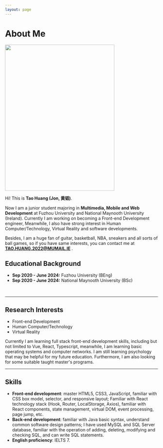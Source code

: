 ```yaml
---
layout: page
---
```


# About Me

<img src="https://Deboo08.github.io/证件照.jpg" class="floatpic" width="360" height="480">

Hi! This is **Tao Huang (Jon, 黄韬)**.

Now I am a junior student majoring in **Multimedia, Mobile and Web Development** at Fuzhou University and National Maynooth University (Ireland). Currently I am working on becoming a Front-end Development engineer, Meanwhile, I also have strong interest in Human Computer/Technology, Virtual Reality and software developments. 

Besides, I am a huge fan of guitar, basketball, NBA, sneakers and all sorts of ball games, so if you have same interests, you can contact me at **TAO.HUANG.2022@MUMAIL.IE** .

## Educational Background

- **Sep 2020 - June 2024:** Fuzhou University (BEng)
- **Sep 2020 - June 2024:** National Maynooth University (BSc)
<br>

---

## Research Interests

- Front-end Development
- Human Computer/Technology
- Virtual Reality

Currently I am learning full stack front-end development skills, including but not limited to Vue, React, Typescript, meanwhile, I am learning basic operating systems and computer networks. I am still learning psychology that may be helpful for my future education. Furthermore, I am also looking for some suitable taught master's programs.
<br>

---

## Skills
- **Front-end development**: master HTML5, CSS3, JavaScript, familiar with CSS box model, selector, and responsive layout; Familiar with React technology stack (Hook, Router, LocalStorage, Axios), familiar with React components, state management, virtual DOM, event processing, page jump, etc.
- **Back-end development**: familiar with Java basic syntax, understand common software design patterns; I have used MySQL and SQL Server database, familiar with the operation of adding, deleting, modifying and checking SQL, and can write SQL statements.
- **English proficiency**: IELTS 7.